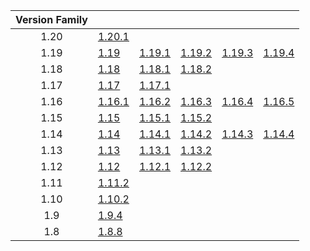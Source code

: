 | Version Family | | | | | |
|:---:|---|---|---|---|---|
| 1.20 | [1.20.1](https://github.com/BaldGang/spigot-build/releases/download/20230804/spigot-1.20.1.jar) | | | | |
| 1.19 | [1.19](https://github.com/BaldGang/spigot-build/releases/download/20230804/spigot-1.19.jar) | [1.19.1](https://github.com/BaldGang/spigot-build/releases/download/20230804/spigot-1.19.1.jar) | [1.19.2](https://github.com/BaldGang/spigot-build/releases/download/20230804/spigot-1.19.2.jar) | [1.19.3](https://github.com/BaldGang/spigot-build/releases/download/20230804/spigot-1.19.3.jar) | [1.19.4](https://github.com/BaldGang/spigot-build/releases/download/20230804/spigot-1.19.4.jar) |
| 1.18 | [1.18](https://github.com/BaldGang/spigot-build/releases/download/20230804/spigot-1.18.jar) | [1.18.1](https://github.com/BaldGang/spigot-build/releases/download/20230804/spigot-1.18.1.jar) | [1.18.2](https://github.com/BaldGang/spigot-build/releases/download/20230804/spigot-1.18.2.jar) | | |
| 1.17 | [1.17](https://github.com/BaldGang/spigot-build/releases/download/20230804/spigot-1.17.jar) | [1.17.1](https://github.com/BaldGang/spigot-build/releases/download/20230804/spigot-1.17.1.jar) | | | |
| 1.16 | [1.16.1](https://github.com/BaldGang/spigot-build/releases/download/20230804/spigot-1.16.1.jar) | [1.16.2](https://github.com/BaldGang/spigot-build/releases/download/20230804/spigot-1.16.2.jar) | [1.16.3](https://github.com/BaldGang/spigot-build/releases/download/20230804/spigot-1.16.3.jar) | [1.16.4](https://github.com/BaldGang/spigot-build/releases/download/20230804/spigot-1.16.4.jar) | [1.16.5](https://github.com/BaldGang/spigot-build/releases/download/20230804/spigot-1.16.5.jar) |
| 1.15 | [1.15](https://github.com/BaldGang/spigot-build/releases/download/20230804/spigot-1.15.jar) | [1.15.1](https://github.com/BaldGang/spigot-build/releases/download/20230804/spigot-1.15.1.jar) | [1.15.2](https://github.com/BaldGang/spigot-build/releases/download/20230804/spigot-1.15.2.jar) | | |
| 1.14 | [1.14](https://github.com/BaldGang/spigot-build/releases/download/20230804/spigot-1.14.jar) | [1.14.1](https://github.com/BaldGang/spigot-build/releases/download/20230804/spigot-1.14.1.jar) | [1.14.2](https://github.com/BaldGang/spigot-build/releases/download/20230804/spigot-1.14.2.jar) | [1.14.3](https://github.com/BaldGang/spigot-build/releases/download/20230804/spigot-1.14.3.jar) | [1.14.4](https://github.com/BaldGang/spigot-build/releases/download/20230804/spigot-1.14.4.jar) |
| 1.13 | [1.13](https://github.com/BaldGang/spigot-build/releases/download/20230804/spigot-1.13.jar) | [1.13.1](https://github.com/BaldGang/spigot-build/releases/download/20230804/spigot-1.13.1.jar) | [1.13.2](https://github.com/BaldGang/spigot-build/releases/download/20230804/spigot-1.13.2.jar) | | |
| 1.12 | [1.12](https://github.com/BaldGang/spigot-build/releases/download/20230804/spigot-1.12.jar) | [1.12.1](https://github.com/BaldGang/spigot-build/releases/download/20230804/spigot-1.12.1.jar) | [1.12.2](https://github.com/BaldGang/spigot-build/releases/download/20230804/spigot-1.12.2.jar) | | |
| 1.11 | [1.11.2](https://github.com/BaldGang/spigot-build/releases/download/20230804/spigot-1.11.2.jar) | | | | |
| 1.10 | [1.10.2](https://github.com/BaldGang/spigot-build/releases/download/20230804/spigot-1.10.2.jar) | | | | |
| 1.9 | [1.9.4](https://github.com/BaldGang/spigot-build/releases/download/20230804/spigot-1.9.4.jar) | | | | |
| 1.8 | [1.8.8](https://github.com/BaldGang/spigot-build/releases/download/20230804/spigot-1.8.8.jar) | | | | |
